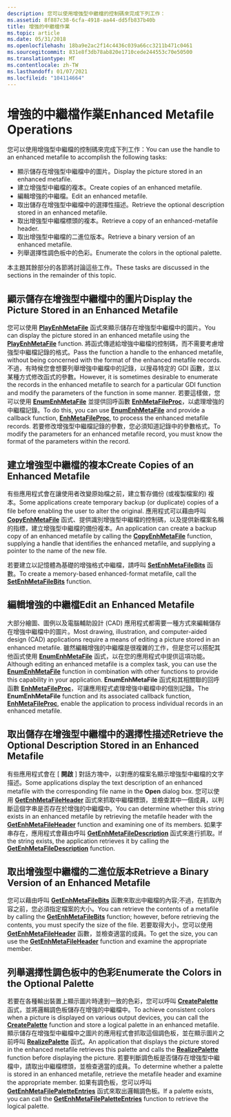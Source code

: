 ```yaml
---
description: 您可以使用增強型中繼檔的控制碼來完成下列工作：
ms.assetid: 8f887c38-6cfa-4918-aa44-dd5fb837b40b
title: 增強的中繼檔作業
ms.topic: article
ms.date: 05/31/2018
ms.openlocfilehash: 18ba9e2ac2f14c4436c039a66cc3211b471c0461
ms.sourcegitcommit: 831e8f3db78ab820e1710cede244553c70e50500
ms.translationtype: MT
ms.contentlocale: zh-TW
ms.lasthandoff: 01/07/2021
ms.locfileid: "104114664"
---
```

# <a name="enhanced-metafile-operations"></a><span data-ttu-id="cd2a0-103">增強的中繼檔作業</span><span class="sxs-lookup"><span data-stu-id="cd2a0-103">Enhanced Metafile Operations</span></span>

<span data-ttu-id="cd2a0-104">您可以使用增強型中繼檔的控制碼來完成下列工作：</span><span class="sxs-lookup"><span data-stu-id="cd2a0-104">You can use the handle to an enhanced metafile to accomplish the following tasks:</span></span>

-   <span data-ttu-id="cd2a0-105">顯示儲存在增強型中繼檔中的圖片。</span><span class="sxs-lookup"><span data-stu-id="cd2a0-105">Display the picture stored in an enhanced metafile.</span></span>
-   <span data-ttu-id="cd2a0-106">建立增強型中繼檔的複本。</span><span class="sxs-lookup"><span data-stu-id="cd2a0-106">Create copies of an enhanced metafile.</span></span>
-   <span data-ttu-id="cd2a0-107">編輯增強的中繼檔。</span><span class="sxs-lookup"><span data-stu-id="cd2a0-107">Edit an enhanced metafile.</span></span>
-   <span data-ttu-id="cd2a0-108">取出儲存在增強型中繼檔中的選擇性描述。</span><span class="sxs-lookup"><span data-stu-id="cd2a0-108">Retrieve the optional description stored in an enhanced metafile.</span></span>
-   <span data-ttu-id="cd2a0-109">取出增強型中繼檔標頭的複本。</span><span class="sxs-lookup"><span data-stu-id="cd2a0-109">Retrieve a copy of an enhanced-metafile header.</span></span>
-   <span data-ttu-id="cd2a0-110">取出增強型中繼檔的二進位版本。</span><span class="sxs-lookup"><span data-stu-id="cd2a0-110">Retrieve a binary version of an enhanced metafile.</span></span>
-   <span data-ttu-id="cd2a0-111">列舉選擇性調色板中的色彩。</span><span class="sxs-lookup"><span data-stu-id="cd2a0-111">Enumerate the colors in the optional palette.</span></span>

<span data-ttu-id="cd2a0-112">本主題其餘部分的各節將討論這些工作。</span><span class="sxs-lookup"><span data-stu-id="cd2a0-112">These tasks are discussed in the sections in the remainder of this topic.</span></span>

## <a name="display-the-picture-stored-in-an-enhanced-metafile"></a><span data-ttu-id="cd2a0-113">顯示儲存在增強型中繼檔中的圖片</span><span class="sxs-lookup"><span data-stu-id="cd2a0-113">Display the Picture Stored in an Enhanced Metafile</span></span>

<span data-ttu-id="cd2a0-114">您可以使用 [**PlayEnhMetaFile**](/windows/desktop/api/Wingdi/nf-wingdi-playenhmetafile) 函式來顯示儲存在增強型中繼檔中的圖片。</span><span class="sxs-lookup"><span data-stu-id="cd2a0-114">You can display the picture stored in an enhanced metafile using the [**PlayEnhMetaFile**](/windows/desktop/api/Wingdi/nf-wingdi-playenhmetafile) function.</span></span> <span data-ttu-id="cd2a0-115">將函式傳遞給增強中繼檔的控制碼，而不需要考慮增強型中繼檔記錄的格式。</span><span class="sxs-lookup"><span data-stu-id="cd2a0-115">Pass the function a handle to the enhanced metafile, without being concerned with the format of the enhanced metafile records.</span></span> <span data-ttu-id="cd2a0-116">不過，有時候您會想要列舉增強中繼檔中的記錄，以搜尋特定的 GDI 函數，並以某種方式修改函式的參數。</span><span class="sxs-lookup"><span data-stu-id="cd2a0-116">However, it is sometimes desirable to enumerate the records in the enhanced metafile to search for a particular GDI function and modify the parameters of the function in some manner.</span></span> <span data-ttu-id="cd2a0-117">若要這樣做，您可以使用 [**EnumEnhMetaFile**](/windows/desktop/api/Wingdi/nf-wingdi-enumenhmetafile) 並提供回呼函數 [**EnhMetaFileProc**](/windows/win32/api/wingdi/nc-wingdi-enhmfenumproc)，以處理增強的中繼檔記錄。</span><span class="sxs-lookup"><span data-stu-id="cd2a0-117">To do this, you can use [**EnumEnhMetaFile**](/windows/desktop/api/Wingdi/nf-wingdi-enumenhmetafile) and provide a callback function, [**EnhMetaFileProc**](/windows/win32/api/wingdi/nc-wingdi-enhmfenumproc), to process the enhanced metafile records.</span></span> <span data-ttu-id="cd2a0-118">若要修改增強型中繼檔記錄的參數，您必須知道記錄中的參數格式。</span><span class="sxs-lookup"><span data-stu-id="cd2a0-118">To modify the parameters for an enhanced metafile record, you must know the format of the parameters within the record.</span></span>

## <a name="create-copies-of-an-enhanced-metafile"></a><span data-ttu-id="cd2a0-119">建立增強型中繼檔的複本</span><span class="sxs-lookup"><span data-stu-id="cd2a0-119">Create Copies of an Enhanced Metafile</span></span>

<span data-ttu-id="cd2a0-120">有些應用程式會在讓使用者改變原始檔之前，建立暫存備份 (或複製檔案的) 複本。</span><span class="sxs-lookup"><span data-stu-id="cd2a0-120">Some applications create temporary backup (or duplicate) copies of a file before enabling the user to alter the original.</span></span> <span data-ttu-id="cd2a0-121">應用程式可以藉由呼叫 [**CopyEnhMetaFile**](/windows/desktop/api/Wingdi/nf-wingdi-copyenhmetafilea) 函式、提供識別增強型中繼檔的控制碼，以及提供新檔案名稱的指標，建立增強型中繼檔的備份複本。</span><span class="sxs-lookup"><span data-stu-id="cd2a0-121">An application can create a backup copy of an enhanced metafile by calling the [**CopyEnhMetaFile**](/windows/desktop/api/Wingdi/nf-wingdi-copyenhmetafilea) function, supplying a handle that identifies the enhanced metafile, and supplying a pointer to the name of the new file.</span></span>

<span data-ttu-id="cd2a0-122">若要建立以記憶體為基礎的增強格式中繼檔，請呼叫 [**SetEnhMetaFileBits**](/windows/desktop/api/Wingdi/nf-wingdi-setenhmetafilebits) 函數。</span><span class="sxs-lookup"><span data-stu-id="cd2a0-122">To create a memory-based enhanced-format metafile, call the [**SetEnhMetaFileBits**](/windows/desktop/api/Wingdi/nf-wingdi-setenhmetafilebits) function.</span></span>

## <a name="edit-an-enhanced-metafile"></a><span data-ttu-id="cd2a0-123">編輯增強的中繼檔</span><span class="sxs-lookup"><span data-stu-id="cd2a0-123">Edit an Enhanced Metafile</span></span>

<span data-ttu-id="cd2a0-124">大部分繪圖、圖例以及電腦輔助設計 (CAD) 應用程式都需要一種方式來編輯儲存在增強中繼檔中的圖片。</span><span class="sxs-lookup"><span data-stu-id="cd2a0-124">Most drawing, illustration, and computer-aided design (CAD) applications require a means of editing a picture stored in an enhanced metafile.</span></span> <span data-ttu-id="cd2a0-125">雖然編輯增強的中繼檔是很複雜的工作，但是您可以搭配其他函式使用 [**EnumEnhMetaFile**](/windows/desktop/api/Wingdi/nf-wingdi-enumenhmetafile) 函式，以在您的應用程式中提供這項功能。</span><span class="sxs-lookup"><span data-stu-id="cd2a0-125">Although editing an enhanced metafile is a complex task, you can use the [**EnumEnhMetaFile**](/windows/desktop/api/Wingdi/nf-wingdi-enumenhmetafile) function in combination with other functions to provide this capability in your application.</span></span> <span data-ttu-id="cd2a0-126">**EnumEnhMetaFile** 函式和其相關聯的回呼函數 [**EnhMetaFileProc**](/windows/win32/api/wingdi/nc-wingdi-enhmfenumproc)，可讓應用程式處理增強中繼檔中的個別記錄。</span><span class="sxs-lookup"><span data-stu-id="cd2a0-126">The **EnumEnhMetaFile** function and its associated callback function, [**EnhMetaFileProc**](/windows/win32/api/wingdi/nc-wingdi-enhmfenumproc), enable the application to process individual records in an enhanced metafile.</span></span>

## <a name="retrieve-the-optional-description-stored-in-an-enhanced-metafile"></a><span data-ttu-id="cd2a0-127">取出儲存在增強型中繼檔中的選擇性描述</span><span class="sxs-lookup"><span data-stu-id="cd2a0-127">Retrieve the Optional Description Stored in an Enhanced Metafile</span></span>

<span data-ttu-id="cd2a0-128">有些應用程式會在 [ **開啟** ] 對話方塊中，以對應的檔案名顯示增強型中繼檔的文字描述。</span><span class="sxs-lookup"><span data-stu-id="cd2a0-128">Some applications display the text description of an enhanced metafile with the corresponding file name in the **Open** dialog box.</span></span> <span data-ttu-id="cd2a0-129">您可以使用 [**GetEnhMetaFileHeader**](/windows/desktop/api/Wingdi/nf-wingdi-getenhmetafileheader) 函式來抓取中繼檔標頭，並檢查其中一個成員，以判斷這個字串是否存在於增強的中繼檔中。</span><span class="sxs-lookup"><span data-stu-id="cd2a0-129">You can determine whether this string exists in an enhanced metafile by retrieving the metafile header with the [**GetEnhMetaFileHeader**](/windows/desktop/api/Wingdi/nf-wingdi-getenhmetafileheader) function and examining one of its members.</span></span> <span data-ttu-id="cd2a0-130">如果字串存在，應用程式會藉由呼叫 [**GetEnhMetaFileDescription**](/windows/desktop/api/Wingdi/nf-wingdi-getenhmetafiledescriptiona) 函式來進行抓取。</span><span class="sxs-lookup"><span data-stu-id="cd2a0-130">If the string exists, the application retrieves it by calling the [**GetEnhMetaFileDescription**](/windows/desktop/api/Wingdi/nf-wingdi-getenhmetafiledescriptiona) function.</span></span>

## <a name="retrieve-a-binary-version-of-an-enhanced-metafile"></a><span data-ttu-id="cd2a0-131">取出增強型中繼檔的二進位版本</span><span class="sxs-lookup"><span data-stu-id="cd2a0-131">Retrieve a Binary Version of an Enhanced Metafile</span></span>

<span data-ttu-id="cd2a0-132">您可以藉由呼叫 [**GetEnhMetaFileBits**](/windows/desktop/api/Wingdi/nf-wingdi-getenhmetafilebits) 函數來取出中繼檔的內容;不過，在抓取內容之前，您必須指定檔案的大小。</span><span class="sxs-lookup"><span data-stu-id="cd2a0-132">You can retrieve the contents of a metafile by calling the [**GetEnhMetaFileBits**](/windows/desktop/api/Wingdi/nf-wingdi-getenhmetafilebits) function; however, before retrieving the contents, you must specify the size of the file.</span></span> <span data-ttu-id="cd2a0-133">若要取得大小，您可以使用 [**GetEnhMetaFileHeader**](/windows/desktop/api/Wingdi/nf-wingdi-getenhmetafileheader) 函數，並檢查適當的成員。</span><span class="sxs-lookup"><span data-stu-id="cd2a0-133">To get the size, you can use the [**GetEnhMetaFileHeader**](/windows/desktop/api/Wingdi/nf-wingdi-getenhmetafileheader) function and examine the appropriate member.</span></span>

## <a name="enumerate-the-colors-in-the-optional-palette"></a><span data-ttu-id="cd2a0-134">列舉選擇性調色板中的色彩</span><span class="sxs-lookup"><span data-stu-id="cd2a0-134">Enumerate the Colors in the Optional Palette</span></span>

<span data-ttu-id="cd2a0-135">若要在各種輸出裝置上顯示圖片時達到一致的色彩，您可以呼叫 [**CreatePalette**](/windows/desktop/api/Wingdi/nf-wingdi-createpalette) 函式，並將邏輯調色板儲存在增強的中繼檔中。</span><span class="sxs-lookup"><span data-stu-id="cd2a0-135">To achieve consistent colors when a picture is displayed on various output devices, you can call the [**CreatePalette**](/windows/desktop/api/Wingdi/nf-wingdi-createpalette) function and store a logical palette in an enhanced metafile.</span></span> <span data-ttu-id="cd2a0-136">顯示儲存在增強型中繼檔中之圖片的應用程式會抓取這個調色板，並在顯示圖片之前呼叫 [**RealizePalette**](/windows/desktop/api/Wingdi/nf-wingdi-realizepalette) 函式。</span><span class="sxs-lookup"><span data-stu-id="cd2a0-136">An application that displays the picture stored in the enhanced metafile retrieves this palette and calls the [**RealizePalette**](/windows/desktop/api/Wingdi/nf-wingdi-realizepalette) function before displaying the picture.</span></span> <span data-ttu-id="cd2a0-137">若要判斷調色板是否儲存在增強型中繼檔中，請取出中繼檔標頭，並檢查適當的成員。</span><span class="sxs-lookup"><span data-stu-id="cd2a0-137">To determine whether a palette is stored in an enhanced metafile, retrieve the metafile header and examine the appropriate member.</span></span> <span data-ttu-id="cd2a0-138">如果有調色板，您可以呼叫 [**GetEnhMetaFilePaletteEntries**](/windows/desktop/api/Wingdi/nf-wingdi-getenhmetafilepaletteentries) 函式來取出邏輯調色板。</span><span class="sxs-lookup"><span data-stu-id="cd2a0-138">If a palette exists, you can call the [**GetEnhMetaFilePaletteEntries**](/windows/desktop/api/Wingdi/nf-wingdi-getenhmetafilepaletteentries) function to retrieve the logical palette.</span></span>

 

 
